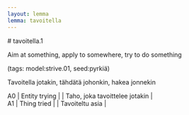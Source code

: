 ```yaml
---
layout: lemma
lemma: tavoitella
---
```


<div class="sense">
# <span class="sensename">tavoitella.1</span>

<span class="description">Aim at something, apply to somewhere, try to do something</span>

(tags: model:strive.01, seed:pyrkiä)

<span class="description">Tavoitella jotakin, tähdätä johonkin, hakea jonnekin</span>

A0 | Entity trying |   | Taho, joka tavoittelee jotakin |  
A1 | Thing tried |   | Tavoiteltu asia |  

</div>

